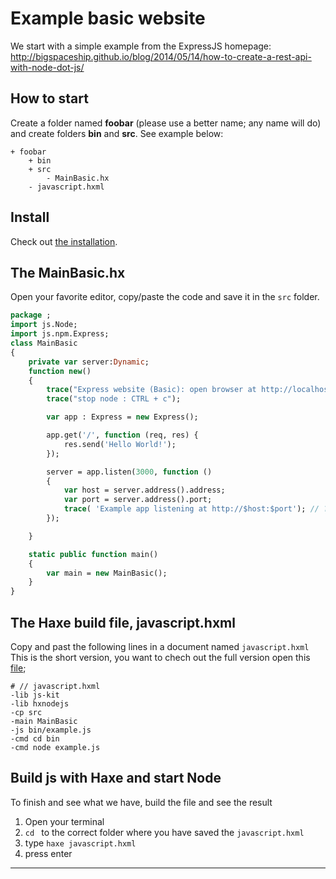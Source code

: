 # Example basic website

We start with a simple example from the ExpressJS homepage:
<http://bigspaceship.github.io/blog/2014/05/14/how-to-create-a-rest-api-with-node-dot-js/>

## How to start

Create a folder named **foobar** (please use a better name; any name will do) and create folders **bin** and **src**.
See example below:

```
+ foobar
	+ bin
	+ src
		- MainBasic.hx
	- javascript.hxml
```

## Install

Check out [the installation](installation.md).

## The MainBasic.hx

Open your favorite editor, copy/paste the code and save it in the `src` folder.

```haxe
package ;
import js.Node;
import js.npm.Express;
class MainBasic
{
	private var server:Dynamic;
	function new()
	{
		trace("Express website (Basic): open browser at http://localhost:3000");
		trace("stop node : CTRL + c");

		var app : Express = new Express();

		app.get('/', function (req, res) {
			res.send('Hello World!');
		});

		server = app.listen(3000, function ()
		{
			var host = server.address().address;
			var port = server.address().port;
			trace( 'Example app listening at http://$host:$port'); // ???? http://:::3000
		});

	}

    static public function main()
    {
        var main = new MainBasic();
	}
}
```

## The Haxe build file, javascript.hxml

Copy and past the following lines in a document named `javascript.hxml`
This is the short version, you want to chech out the full version open this [file](/code/javascript.hxml);

```
# // javascript.hxml
-lib js-kit
-lib hxnodejs
-cp src
-main MainBasic
-js bin/example.js
-cmd cd bin
-cmd node example.js
```

## Build js with Haxe and start Node

To finish and see what we have, build the file and see the result

1. Open your terminal
2. `cd ` to the correct folder where you have saved the `javascript.hxml`
3. type `haxe javascript.hxml`
4. press enter

---
